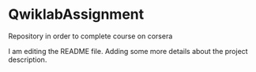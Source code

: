# QwiklabAssignment
Repository in order to complete course on corsera

I am editing the README file. Adding some more details about the project description.
